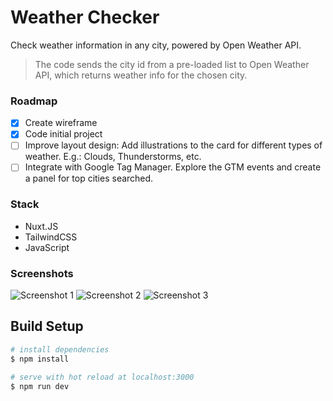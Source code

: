 # Weather Checker

Check weather information in any city, powered by Open Weather API.
> The code sends the city id from a pre-loaded list to Open Weather API, which returns weather info for the chosen city.

### Roadmap

- [x] Create wireframe
- [x] Code initial project
- [ ] Improve layout design: Add illustrations to the card for different types of weather. E.g.: Clouds, Thunderstorms, etc.
- [ ] Integrate with Google Tag Manager. Explore the GTM events and create a panel for top cities searched.

### Stack

- Nuxt.JS
- TailwindCSS
- JavaScript

### Screenshots

![Screenshot 1](https://cdn.discordapp.com/attachments/908819758974140467/1077659323456557197/image.png)
![Screenshot 2](https://cdn.discordapp.com/attachments/908819758974140467/1077660936426492065/image.png)
![Screenshot 3](https://cdn.discordapp.com/attachments/908819758974140467/1077660990075834438/image.png)

## Build Setup

```bash
# install dependencies
$ npm install

# serve with hot reload at localhost:3000
$ npm run dev
```
